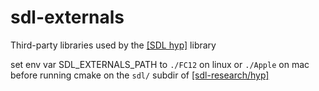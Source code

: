 sdl-externals
=============

Third-party libraries used by the [[SDL hyp]](https://github.com/sdl-research/hyp) library

set env var SDL_EXTERNALS_PATH to `./FC12` on linux or `./Apple` on mac before running cmake on the `sdl/` subdir of [[sdl-research/hyp]](https://github.com/sdl-research/hyp)
